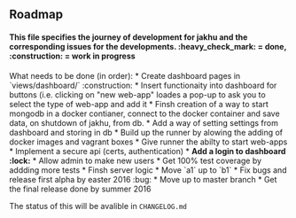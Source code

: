 ## Roadmap
<h4>This file specifies the journey of development for jakhu and the corresponding issues for the developments. :heavy_check_mark: = done, :construction: = work in progress</h4>
What needs to be done (in order):
* Create dashboard pages in `views/dashboard/` :construction:
* Insert functionaity into dashboard for buttons (i.e. clicking on "new web-app" loades a pop-up to ask you to select the type of web-app and add it
* Finsh creation of a way to start mongodb in a docker contianer, connect to the docker container and save data, on shutdown of jakhu, from db.
* Add a way of setting settings from dashboard and storing in db
* Build up the runner by alowing the adding of docker images and vagrant boxes
* Give runner the abilty to start web-apps
* Implement a secure api (certs, authentication)
* <b>Add a login to dashboard :lock:</b>
* Allow admin to make new users
* Get 100% test coverage by addding more tests
* Finsh server logic
* Move `a1` up to `b1`
* Fix bugs and release first alpha by easter 2016 :bug:
* Move up to master branch
* Get the final release done by summer 2016

The status of this will be avalible in `CHANGELOG.md`
